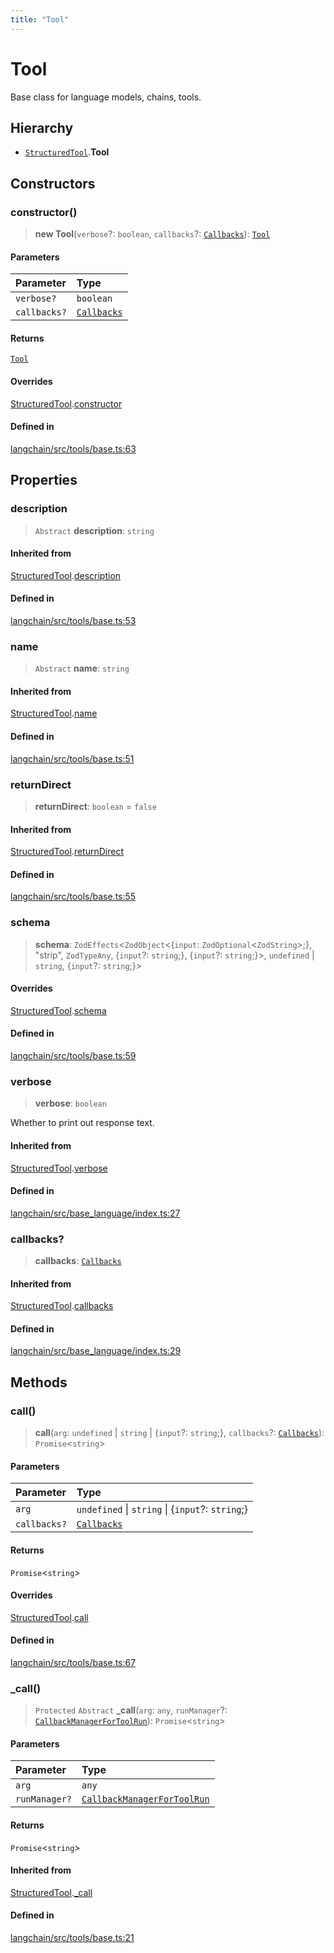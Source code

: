 ```yaml
---
title: "Tool"
---
```


# Tool

Base class for language models, chains, tools.

## Hierarchy

- [`StructuredTool`](StructuredTool.md).**Tool**

## Constructors

### constructor()

> **new Tool**(`verbose`?: `boolean`, `callbacks`?: [`Callbacks`](../../callbacks/types/Callbacks.md)): [`Tool`](Tool.md)

#### Parameters

| Parameter    | Type                                              |
| :----------- | :------------------------------------------------ |
| `verbose?`   | `boolean`                                         |
| `callbacks?` | [`Callbacks`](../../callbacks/types/Callbacks.md) |

#### Returns

[`Tool`](Tool.md)

#### Overrides

[StructuredTool](StructuredTool.md).[constructor](StructuredTool.md#constructor)

#### Defined in

[langchain/src/tools/base.ts:63](https://github.com/hwchase17/langchainjs/blob/ddf2996/langchain/src/tools/base.ts#L63)

## Properties

### description

> `Abstract` **description**: `string`

#### Inherited from

[StructuredTool](StructuredTool.md).[description](StructuredTool.md#description)

#### Defined in

[langchain/src/tools/base.ts:53](https://github.com/hwchase17/langchainjs/blob/ddf2996/langchain/src/tools/base.ts#L53)

### name

> `Abstract` **name**: `string`

#### Inherited from

[StructuredTool](StructuredTool.md).[name](StructuredTool.md#name)

#### Defined in

[langchain/src/tools/base.ts:51](https://github.com/hwchase17/langchainjs/blob/ddf2996/langchain/src/tools/base.ts#L51)

### returnDirect

> **returnDirect**: `boolean` = `false`

#### Inherited from

[StructuredTool](StructuredTool.md).[returnDirect](StructuredTool.md#returndirect)

#### Defined in

[langchain/src/tools/base.ts:55](https://github.com/hwchase17/langchainjs/blob/ddf2996/langchain/src/tools/base.ts#L55)

### schema

> **schema**: `ZodEffects`<`ZodObject`<\{`input`: `ZodOptional`<`ZodString`\>;}, "strip", `ZodTypeAny`, \{`input`?: `string`;}, \{`input`?: `string`;}\>, `undefined` \| `string`, \{`input`?: `string`;}\>

#### Overrides

[StructuredTool](StructuredTool.md).[schema](StructuredTool.md#schema)

#### Defined in

[langchain/src/tools/base.ts:59](https://github.com/hwchase17/langchainjs/blob/ddf2996/langchain/src/tools/base.ts#L59)

### verbose

> **verbose**: `boolean`

Whether to print out response text.

#### Inherited from

[StructuredTool](StructuredTool.md).[verbose](StructuredTool.md#verbose)

#### Defined in

[langchain/src/base_language/index.ts:27](https://github.com/hwchase17/langchainjs/blob/ddf2996/langchain/src/base_language/index.ts#L27)

### callbacks?

> **callbacks**: [`Callbacks`](../../callbacks/types/Callbacks.md)

#### Inherited from

[StructuredTool](StructuredTool.md).[callbacks](StructuredTool.md#callbacks)

#### Defined in

[langchain/src/base_language/index.ts:29](https://github.com/hwchase17/langchainjs/blob/ddf2996/langchain/src/base_language/index.ts#L29)

## Methods

### call()

> **call**(`arg`: `undefined` \| `string` \| \{`input`?: `string`;}, `callbacks`?: [`Callbacks`](../../callbacks/types/Callbacks.md)): `Promise`<`string`\>

#### Parameters

| Parameter    | Type                                              |
| :----------- | :------------------------------------------------ |
| `arg`        | `undefined` \| `string` \| \{`input`?: `string`;} |
| `callbacks?` | [`Callbacks`](../../callbacks/types/Callbacks.md) |

#### Returns

`Promise`<`string`\>

#### Overrides

[StructuredTool](StructuredTool.md).[call](StructuredTool.md#call)

#### Defined in

[langchain/src/tools/base.ts:67](https://github.com/hwchase17/langchainjs/blob/ddf2996/langchain/src/tools/base.ts#L67)

### \_call()

> `Protected` `Abstract` **\_call**(`arg`: `any`, `runManager`?: [`CallbackManagerForToolRun`](../../callbacks/classes/CallbackManagerForToolRun.md)): `Promise`<`string`\>

#### Parameters

| Parameter     | Type                                                                                |
| :------------ | :---------------------------------------------------------------------------------- |
| `arg`         | `any`                                                                               |
| `runManager?` | [`CallbackManagerForToolRun`](../../callbacks/classes/CallbackManagerForToolRun.md) |

#### Returns

`Promise`<`string`\>

#### Inherited from

[StructuredTool](StructuredTool.md).[\_call](StructuredTool.md#_call)

#### Defined in

[langchain/src/tools/base.ts:21](https://github.com/hwchase17/langchainjs/blob/ddf2996/langchain/src/tools/base.ts#L21)
